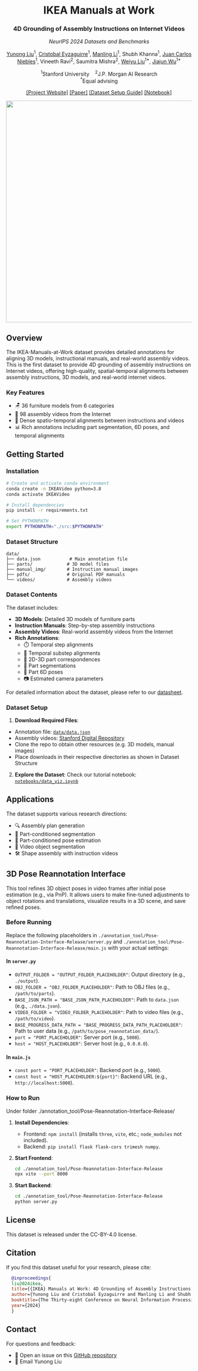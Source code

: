 <div align="center">

# IKEA Manuals at Work
### 4D Grounding of Assembly Instructions on Internet Videos
*NeurIPS 2024 Datasets and Benchmarks*

[Yunong Liu](http://yunongliu.com/)<sup>1</sup>, [Cristobal Eyzaguirre](https://ceyzaguirre4.github.io)<sup>1</sup>, [Manling Li](https://limanling.github.io)<sup>1</sup>, Shubh Khanna<sup>1</sup>, [Juan Carlos Niebles](https://www.niebles.net)<sup>1</sup>, Vineeth Ravi<sup>2</sup>, Saumitra Mishra<sup>2</sup>, [Weiyu Liu](http://weiyuliu.com)<sup>1*</sup>, [Jiajun Wu](https://jiajunwu.com)<sup>1*</sup>

<sup>1</sup>Stanford University &nbsp;&nbsp; <sup>2</sup>J.P. Morgan AI Research  
<sup>*</sup>Equal advising

[[Project Website]](https://yunongliu1.github.io/ikea-video-manual/) [[Paper]](https://arxiv.org/pdf/2411.11409) [[Dataset Setup Guide]](#dataset-setup) [[Notebook]](https://github.com/yunongLiu1/IKEA-Manuals-at-Work/blob/main/notebooks/data_viz.ipynb)

<img src="./assets/dataset_visualization.gif" width="600px"/>
</div>

## Overview
The IKEA-Manuals-at-Work dataset provides detailed annotations for aligning 3D models, instructional manuals, and real-world assembly videos. This is the first dataset to provide 4D grounding of assembly instructions on Internet videos, offering high-quality, spatial-temporal alignments between assembly instructions, 3D models, and real-world internet videos.

### Key Features
- 🪑 36 furniture models from 6 categories
- 🎥 98 assembly videos from the Internet
- 🔄 Dense spatio-temporal alignments between instructions and videos
- 📊 Rich annotations including part segmentation, 6D poses, and temporal alignments

## Getting Started

### Installation
```bash
# Create and activate conda environment
conda create -n IKEAVideo python=3.8
conda activate IKEAVideo

# Install dependencies
pip install -r requirements.txt

# Set PYTHONPATH
export PYTHONPATH="./src:$PYTHONPATH"
```

### Dataset Structure
```
data/
├── data.json           # Main annotation file
├── parts/             # 3D model files
├── manual_img/        # Instruction manual images
├── pdfs/              # Original PDF manuals
└── videos/            # Assembly videos
```

### Dataset Contents
The dataset includes:
- **3D Models**: Detailed 3D models of furniture parts
- **Instruction Manuals**: Step-by-step assembly instructions
- **Assembly Videos**: Real-world assembly videos from the Internet
- **Rich Annotations**:
   - ⏱️ Temporal step alignments
   - 🔄 Temporal substep alignments
   - 🎯 2D-3D part correspondences
   - 🎨 Part segmentations
   - 📐 Part 6D poses
   - 📷 Estimated camera parameters

For detailed information about the dataset, please refer to our [datasheet](https://github.com/yunongLiu1/IKEA-Manuals-at-Work/blob/main/datasheet.md).

### Dataset Setup
1. **Download Required Files**:
  - Annotation file: [`data/data.json`](https://github.com/yunongLiu1/IKEA-Manuals-at-Work/blob/main/data/data.json)
  - Assembly videos: [Stanford Digital Repository](https://purl.stanford.edu/sg200ps4374)
  - Clone the repo to obtain other resources (e.g. 3D models, manual images)
  - Place downloads in their respective directories as shown in Dataset Structure

2. **Explore the Dataset**:
  Check our tutorial notebook: [`notebooks/data_viz.ipynb`](https://github.com/yunongLiu1/IKEA-Manuals-at-Work/blob/main/notebooks/data_viz.ipynb)



## Applications
The dataset supports various research directions:
- 🔍 Assembly plan generation
- 🎯 Part-conditioned segmentation
- 📐 Part-conditioned pose estimation
- 🎥 Video object segmentation
- 🛠️ Shape assembly with instruction videos

## 3D Pose Reannotation Interface

This tool refines 3D object poses in video frames after initial pose estimation (e.g., via PnP). It allows users to make fine-tuned adjustments to object rotations and translations, visualize results in a 3D scene, and save refined poses.

### Before Running

Replace the following placeholders in `./annotation_tool/Pose-Reannotation-Interface-Release/server.py` and `./annotation_tool/Pose-Reannotation-Interface-Release/main.js` with your actual settings:

#### In `server.py`
- `OUTPUT_FOLDER = "OUTPUT_FOLDER_PLACEHOLDER"`: Output directory (e.g., `./output`).
- `OBJ_FOLDER = "OBJ_FOLDER_PLACEHOLDER"`: Path to OBJ files (e.g., `/path/to/parts`).
- `BASE_JSON_PATH = "BASE_JSON_PATH_PLACEHOLDER"`: Path to `data.json` (e.g., `./data.json`).
- `VIDEO_FOLDER = "VIDEO_FOLDER_PLACEHOLDER"`: Path to video files (e.g., `/path/to/video`).
- `BASE_PROGRESS_DATA_PATH = "BASE_PROGRESS_DATA_PATH_PLACEHOLDER"`: Path to user data (e.g., `/path/to/pose_reannotation_data/`).
- `port = "PORT_PLACEHOLDER"`: Server port (e.g., `5000`).
- `host = "HOST_PLACEHOLDER"`: Server host (e.g., `0.0.0.0`).

#### In `main.js`
- `const port = "PORT_PLACEHOLDER"`: Backend port (e.g., `5000`).
- `const host = "HOST_PLACEHOLDER:${port}"`: Backend URL (e.g., `http://localhost:5000`).

### How to Run
Under folder ./annotation_tool/Pose-Reannotation-Interface-Release/

1. **Install Dependencies**:
   - Frontend: `npm install` (installs `three`, `vite`, etc.; `node_modules` not included).
   - Backend: `pip install flask flask-cors trimesh numpy`.

2. **Start Frontend**:
   ```bash
   cd ./annotation_tool/Pose-Reannotation-Interface-Release
   npx vite --port 8000
   ```
  
3. **Start Backend**:
   ```bash
   cd ./annotation_tool/Pose-Reannotation-Interface-Release
   python server.py
   ```


## License
This dataset is released under the CC-BY-4.0 license.

## Citation
If you find this dataset useful for your research, please cite:
```bibtex
  @inproceedings{
  liu2024ikea,
  title={{IKEA} Manuals at Work: 4D Grounding of Assembly Instructions on Internet Videos},
  author={Yunong Liu and Cristobal Eyzaguirre and Manling Li and Shubh Khanna and Juan Carlos Niebles and Vineeth Ravi and Saumitra Mishra and Weiyu Liu and Jiajun Wu},
  booktitle={The Thirty-eight Conference on Neural Information Processing Systems Datasets and Benchmarks Track},
  year={2024}
  }
```

## Contact
For questions and feedback:
- 📮 Open an issue on this [GitHub repository](https://github.com/yunongLiu1/IKEA-Manuals-at-Work)
- 📧 Email Yunong Liu
